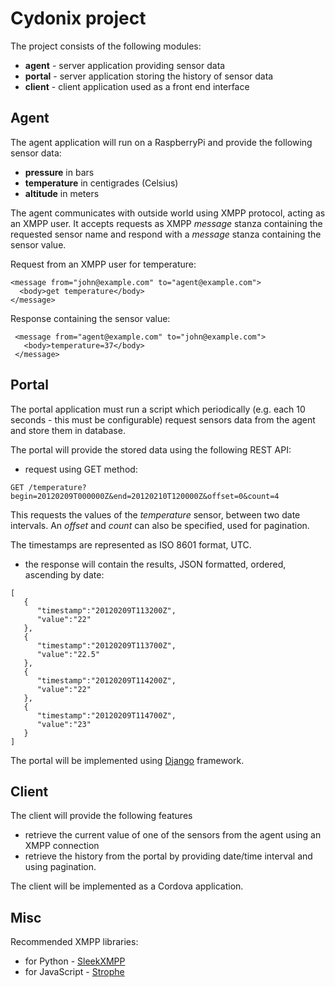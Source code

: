 Cydonix project
===============

The project consists of the following modules:

* **agent** - server application providing sensor data
* **portal** - server application storing the history of sensor data
* **client** - client application used as a front end interface

Agent
-----

The agent application will run on a RaspberryPi and provide the following sensor data:

* **pressure** in bars
* **temperature** in centigrades (Celsius)
* **altitude** in meters

The agent communicates with outside world using XMPP protocol, acting as an XMPP user.
It accepts requests as XMPP *message* stanza containing the requested sensor name
and respond with a *message* stanza containing the sensor value.


Request from an XMPP user for temperature:

 ```
 <message from="john@example.com" to="agent@example.com">
   <body>get temperature</body>
 </message>
```

Response containing the sensor value:

```
 <message from="agent@example.com" to="john@example.com">
   <body>temperature=37</body>
 </message>
```


Portal
------

The portal application must run a script which periodically (e.g. each 10
seconds - this must be configurable) request sensors data from the agent
and store them in database.

The portal will provide the stored data using the following REST API:
* request using GET method:
```
GET /temperature?begin=20120209T000000Z&end=20120210T120000Z&offset=0&count=4
```
This requests the values of the _temperature_ sensor, between two date intervals.
An _offset_ and _count_ can also be specified, used for pagination.

The timestamps are represented as ISO 8601 format, UTC.

* the response will contain the results, JSON formatted, ordered, ascending by date:
```
[
   {
      "timestamp":"20120209T113200Z",
      "value":"22"
   },
   {
      "timestamp":"20120209T113700Z",
      "value":"22.5"
   },
   {
      "timestamp":"20120209T114200Z",
      "value":"22"
   },
   {
      "timestamp":"20120209T114700Z",
      "value":"23"
   }
]
```

The portal will be implemented using [Django](https://www.djangoproject.com/) framework.


Client
------

The client will provide the following features

* retrieve the current value of one of the sensors from the agent using an XMPP
connection
* retrieve the history from the portal by providing date/time interval and
using pagination.

The client will be implemented as a Cordova application.

Misc
----

Recommended XMPP libraries:

* for Python - [SleekXMPP](https://github.com/fritzy/SleekXMPP)
* for JavaScript - [Strophe](http://strophe.im/)
